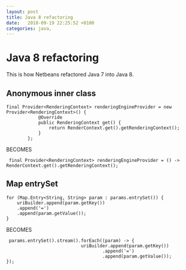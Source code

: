 ```yaml
---
layout: post
title: Java 8 refactoring
date:   2018-09-19 22:25:52 +0100
categories: java, 
---
```

Java 8 refactoring
==================

This is how Netbeans refactored Java 7 into Java 8.

Anonymous inner class
---------------------

    final Provider<RenderingContext> renderingEngineProvider = new Provider<RenderingContext>() {  
                @Override  
                public RenderingContext get() {  
                    return RenderContext.get().getRenderingContext();  
                }  
            };  

BECOMES

     final Provider<RenderingContext> renderingEngineProvider = () -> RenderContext.get().getRenderingContext(); 
     

Map entrySet
------------

    for (Map.Entry<String, String> param : params.entrySet()) { 
        uriBuilder.append(param.getKey()) 
        .append('=') 
        .append(param.getValue()); 
    } 

BECOMES

     params.entrySet().stream().forEach((param) -> { 
                                uriBuilder.append(param.getKey()) 
                                        .append('=') 
                                        .append(param.getValue()); 
    }); 

